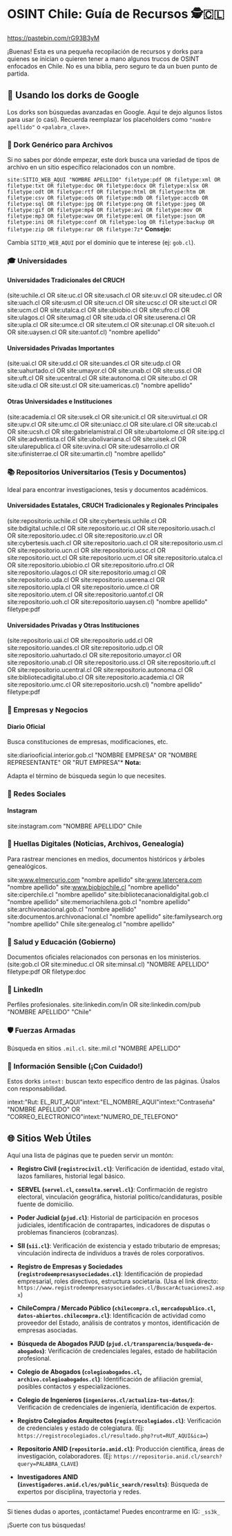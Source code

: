# OSINT Chile: Guía de Recursos 🕵️🇨🇱

https://pastebin.com/rG93B3yM

¡Buenas! Esta es una pequeña recopilación de recursos y dorks para quienes se inician o quieren tener a mano algunos trucos de OSINT enfocados en Chile. No es una biblia, pero seguro te da un buen punto de partida.

## 🎯 Usando los dorks de Google

Los dorks son búsquedas avanzadas en Google. Aquí te dejo algunos listos para usar (o casi). Recuerda reemplazar los placeholders como `"nombre apellido"` o `<palabra_clave>`.

### 📄 Dork Genérico para Archivos

Si no sabes por dónde empezar, este dork busca una variedad de tipos de archivo en un sitio específico relacionados con un nombre.

`site:SITIO_WEB_AQUI "NOMBRE APELLIDO" filetype:pdf OR filetype:xml OR filetype:txt OR filetype:doc OR filetype:docx OR filetype:xlsx OR filetype:odt OR filetype:rtf OR filetype:html OR filetype:htm OR filetype:csv OR filetype:ods OR filetype:mdb OR filetype:accdb OR filetype:sql OR filetype:jpg OR filetype:png OR filetype:jpeg OR filetype:gif OR filetype:mp4 OR filetype:avi OR filetype:mov OR filetype:mp3 OR filetype:wav OR filetype:eml OR filetype:json OR filetype:ini OR filetype:conf OR filetype:log OR filetype:backup OR filetype:zip OR filetype:rar OR filetype:7z*` **Consejo:** 

Cambia `SITIO_WEB_AQUI` por el dominio que te interese (ej: `gob.cl`).

### 🎓 Universidades

#### Universidades Tradicionales del CRUCH
(site:uchile.cl OR site:uc.cl OR site:usach.cl OR site:uv.cl OR site:udec.cl OR site:uach.cl OR site:usm.cl OR site:ucn.cl OR site:ucsc.cl OR site:uct.cl OR site:ucm.cl OR site:utalca.cl OR site:ubiobio.cl OR site:ufro.cl OR site:ulagos.cl OR site:umag.cl OR site:uda.cl OR site:userena.cl OR site:upla.cl OR site:umce.cl OR site:utem.cl OR site:unap.cl OR site:uoh.cl OR site:uaysen.cl OR site:uantof.cl) "nombre apellido"

#### Universidades Privadas Importantes
(site:uai.cl OR site:udd.cl OR site:uandes.cl OR site:udp.cl OR site:uahurtado.cl OR site:umayor.cl OR site:unab.cl OR site:uss.cl OR site:uft.cl OR site:ucentral.cl OR site:autonoma.cl OR site:ubo.cl OR site:udla.cl OR site:ust.cl OR site:uamericas.cl) "nombre apellido"

#### Otras Universidades e Instituciones
(site:academia.cl OR site:usek.cl OR site:unicit.cl OR site:uvirtual.cl OR site:upv.cl OR site:umc.cl OR site:uniacc.cl OR site:ulare.cl OR site:ucab.cl OR site:ucsh.cl OR site:gabrielamistral.cl OR site:ubartolome.cl OR site:ipg.cl OR site:adventista.cl OR site:ubolivariana.cl OR site:uisek.cl OR site:ularepublica.cl OR site:uvina.cl OR site:udesarrollo.cl OR site:ufinisterrae.cl OR site:umartin.cl) "nombre apellido"

### 📚 Repositorios Universitarios (Tesis y Documentos)

Ideal para encontrar investigaciones, tesis y documentos académicos.

#### Universidades Estatales, CRUCH Tradicionales y Regionales Principales
(site:repositorio.uchile.cl OR site:cybertesis.uchile.cl OR site:bdigital.uchile.cl OR site:repositorio.uc.cl OR site:repositorio.usach.cl OR site:repositorio.udec.cl OR site:repositorio.uv.cl OR site:cybertesis.uach.cl OR site:repositorio.uach.cl OR site:repositorio.usm.cl OR site:repositorio.ucn.cl OR site:repositorio.ucsc.cl OR site:repositorio.uct.cl OR site:repositorio.ucm.cl OR site:repositorio.utalca.cl OR site:repositorio.ubiobio.cl OR site:repositorio.ufro.cl OR site:repositorio.ulagos.cl OR site:repositorio.umag.cl OR site:repositorio.uda.cl OR site:repositorio.userena.cl OR site:repositorio.upla.cl OR site:repositorio.umce.cl OR site:repositorio.utem.cl OR site:repositorio.uantof.cl OR site:repositorio.uoh.cl OR site:repositorio.uaysen.cl) "nombre apellido" filetype:pdf

#### Universidades Privadas y Otras Instituciones
(site:repositorio.uai.cl OR site:repositorio.udd.cl OR site:repositorio.uandes.cl OR site:repositorio.udp.cl OR site:repositorio.uahurtado.cl OR site:repositorio.umayor.cl OR site:repositorio.unab.cl OR site:repositorio.uss.cl OR site:repositorio.uft.cl OR site:repositorio.ucentral.cl OR site:repositorio.autonoma.cl OR site:bibliotecadigital.ubo.cl OR site:repositorio.academia.cl OR site:repositorio.umc.cl OR site:repositorio.ucsh.cl) "nombre apellido" filetype:pdf

### 🏢 Empresas y Negocios

#### Diario Oficial
Busca constituciones de empresas, modificaciones, etc.

site:diariooficial.interior.gob.cl "NOMBRE EMPRESA" OR "NOMBRE REPRESENTANTE" OR "RUT EMPRESA"* **Nota:** 

Adapta el término de búsqueda según lo que necesites.

### 📸 Redes Sociales

#### Instagram
site:instagram.com "NOMBRE APELLIDO" Chile
### 👣 Huellas Digitales (Noticias, Archivos, Genealogía)

Para rastrear menciones en medios, documentos históricos y árboles genealógicos.

site:www.elmercurio.com "nombre apellido"
site:www.latercera.com "nombre apellido"
site:www.biobiochile.cl "nombre apellido"
site:ciperchile.cl "nombre apellido"
site:bibliotecanacionaldigital.gob.cl "nombre apellido"
site:memoriachilena.gob.cl "nombre apellido"
site:archivonacional.gob.cl "nombre apellido"
site:documentos.archivonacional.cl "nombre apellido"
site:familysearch.org "nombre apellido" Chile
site:genealog.cl "nombre apellido"

### 🏥 Salud y Educación (Gobierno)

Documentos oficiales relacionados con personas en los ministerios.
(site:gob.cl OR site:mineduc.cl OR site:minsal.cl) "NOMBRE APELLIDO" filetype:pdf OR filetype:doc
### 💼 LinkedIn

Perfiles profesionales.
site:linkedin.com/in OR site:linkedin.com/pub "NOMBRE APELLIDO" "Chile"
### 🛡️ Fuerzas Armadas

Búsqueda en sitios `.mil.cl`.
site:.mil.cl "NOMBRE APELLIDO"
### 🤫 Información Sensible (¡Con Cuidado!)

Estos dorks `intext:` buscan texto específico dentro de las páginas. Úsalos con responsabilidad.

intext:"Rut: EL_RUT_AQUI"intext:"EL_NOMBRE_AQUI"intext:"Contraseña" "NOMBRE APELLIDO" OR "CORREO_ELECTRONICO"intext:"NUMERO_DE_TELEFONO"
## 🌐 Sitios Web Útiles

Aquí una lista de páginas que te pueden servir un montón:

* **Registro Civil (`registrocivil.cl`)**: Verificación de identidad, estado vital, lazos familiares, historial legal básico.

* **SERVEL (`servel.cl`, `consulta.servel.cl`)**: Confirmación de registro electoral, vinculación geográfica, historial político/candidaturas, posible fuente de domicilio.
  
* **Poder Judicial (`pjud.cl`)**: Historial de participación en procesos judiciales, identificación de contrapartes, indicadores de disputas o problemas financieros (cobranzas).
  
* **SII (`sii.cl`)**: Verificación de existencia y estado tributario de empresas; vinculación indirecta de individuos a través de roles corporativos.
  
* **Registro de Empresas y Sociedades (`registrodeempresasysociedades.cl`)**: Identificación de propiedad empresarial, roles directivos, estructura societaria. (Usa el link directo: `https://www.registrodeempresasysociedades.cl/BuscarActuaciones2.aspx`)
  
* **ChileCompra / Mercado Público (`chilecompra.cl`, `mercadopublico.cl`, `datos-abiertos.chilecompra.cl`)**: Identificación de actividad como proveedor del Estado, análisis de contratos y montos, identificación de empresas asociadas.
  
* **Búsqueda de Abogados PJUD (`pjud.cl/transparencia/busqueda-de-abogados`)**: Verificación de credenciales legales, estado de habilitación profesional.
  
* **Colegio de Abogados (`colegioabogados.cl`, `archivo.colegioabogados.cl`)**: Identificación de afiliación gremial, posibles contactos y especializaciones.
  
* **Colegio de Ingenieros (`ingenieros.cl/actualiza-tus-datos/`)**: Verificación de credenciales de ingeniería, identificación de expertos.
  
* **Registro Colegiados Arquitectos (`registrocolegiados.cl`)**: Verificación de credenciales y estado de colegiatura. (Ej: `https://registrocolegiados.cl/resultado.php?rut=RUT_AQUI&ica=`)
  
* **Repositorio ANID (`repositorio.anid.cl`)**: Producción científica, áreas de investigación, colaboradores. (Ej: `https://repositorio.anid.cl/search?query=PALABRA_CLAVE`)
  
* **Investigadores ANID (`investigadores.anid.cl/es/public_search/results`)**: Búsqueda de expertos por disciplina, trayectoria y redes.

---

Si tienes dudas o aportes, ¡contáctame! Puedes encontrarme en IG: `_ss3k_`

¡Suerte con tus búsquedas!
